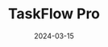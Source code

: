 ---
title: TaskFlow Pro
client: self
description: A full-stack task management application with real-time updates, team collaboration features, and customizable workflows.
techStack:
  - React
  - Node.js
  - MongoDB
  - Socket.io
  - Express
links:
  github: https://github.com/yourusername/taskflow-pro
  demo: https://taskflow-pro.herokuapp.com
  case-study: /projects/taskflow-pro
image: /images/projects/taskflow.jpg
featured: true
date: 2024-03-15
tags:
  - project
--- 